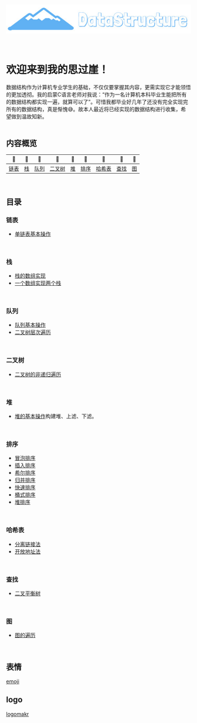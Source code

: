 <div align="center">
    <br>
    <br>
    <br>
    <img src="pics/logo.jpg" width="550px">
    <br>
    <br>
    <br>
</div>

# 欢迎来到我的思过崖！

数据结构作为计算机专业学生的基础，不仅仅要掌握其内容，更需实现它才能领悟的更加透彻。我的启蒙C语言老师对我说：“作为一名计算机本科毕业生能把所有的数据结构都实现一遍，就算可以了”。可惜我都毕业好几年了还没有完全实现完所有的数据结构，真是惭愧:sweat_smile:。故本人最近将已经实现的数据结构进行收集，希望做到温故知新。
<br>
<br>

## 内容概览

| :grapes: | :melon: | :watermelon: | :tangerine: | :lemon: | :banana: | :pineapple: | :apple: | :strawberry: |
| :--------: | :---------: | :---------: | :---------: | :---------:| :---------: | :-------: | :-------:| :------:|
| [链表](#链表) | [栈](#栈) | [队列](#队列) | [二叉树](#二叉树) | [堆](#堆) | [排序](#排序) | [哈希表](#哈希表)| [查找](#查找) | [图](#图) |
<br>

## 目录

### 链表

- [单链表基本操作](./单链表/链表基本操作.cpp)
<br>

### 栈

- [栈的数组实现](./栈/用数组实现的栈.cpp)
- [一个数组实现两个栈](./栈/一个数组两个栈)
<br>

### 队列

- [队列基本操作](./队列/队列基本操作/队列.cpp)
- [二叉树层次遍历](./队列/二叉树层次遍历.cpp)
<br>

### 二叉树

- [二叉树的非递归遍历](./二叉树/二叉树非递归遍历/二叉树非递归遍历.cpp)
<br>

### 堆

- [堆的基本操作](./优先队列（堆）/优先队列基本操作/堆.cpp)构建堆、上滤、下滤。
<br>

### 排序

- [冒泡排序](./排序/冒泡排序.cpp)
- [插入排序](./排序/插入排序.cpp)
- [希尔排序](./排序/希尔排序.cpp)
- [归并排序](./排序/归并排序.cpp)
- [快速排序](./排序/快速排序.cpp)
- [桶式排序](./排序/桶式排序.cpp)
- [堆排序](./排序/堆排序.cpp)
<br>

### 哈希表

- [分离链接法](./哈希表/分离链接法/HashTable.cpp)
- [开放地址法](./哈希表/开放地址法（平方探测）/HashTable.cpp)
<br>

### 查找

- [二叉平衡树](./二叉树/二叉平衡树/二叉平衡树基本操作.cpp)
<br>

### 图

- [图的遍历](./图/图的遍历/图的遍历.cpp)
<br>

## 表情
[emoji](https://emojipedia.org/)
<br>

## logo
[logomakr](https://logomakr.com/)
